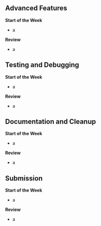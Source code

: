 ## Advanced Features 

**Start of the Week**
- a

**Review**
- a

## Testing and Debugging

**Start of the Week**
- a

**Review**
- a

## Documentation and Cleanup

**Start of the Week**
- a

**Review**
- a

## Submission

**Start of the Week**
- a

**Review**
- a